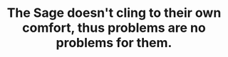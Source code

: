 ---
title: The Sage doesn't cling to their own comfort, thus problems are no problems for them.
tags: daoism
star: true
---